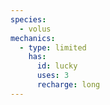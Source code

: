 ```yaml
---
species:
  - volus
mechanics:
  - type: limited
    has:
      id: lucky
      uses: 3
      recharge: long
---
```

